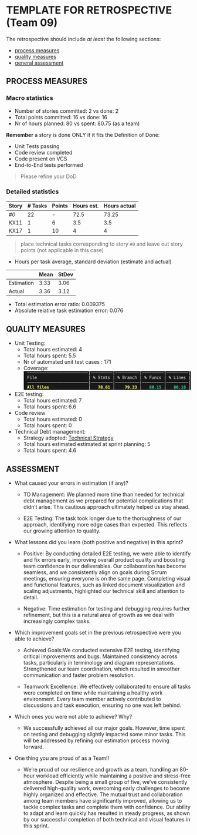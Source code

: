 # TEMPLATE FOR RETROSPECTIVE (Team 09)

The retrospective should include _at least_ the following
sections:

- [process measures](#process-measures)
- [quality measures](#quality-measures)
- [general assessment](#assessment)

## PROCESS MEASURES

### Macro statistics

- Number of stories committed: 2 vs done: 2
- Total points committed: 16 vs done: 16
- Nr of hours planned: 80 vs spent: 80.75 (as a team)

**Remember** a story is done ONLY if it fits the Definition of Done:

- Unit Tests passing
- Code review completed
- Code present on VCS
- End-to-End tests performed

> Please refine your DoD

### Detailed statistics

| Story | # Tasks | Points | Hours est. | Hours actual |
| ----- | ------- | ------ | ---------- | ------------ |
| _#0_  | 22      | -      | 72.5       | 73.25        |
| KX11  | 1       | 6      | 3.5        | 3.5          |
| KX17  | 1       | 10     | 4          | 4            |

> place technical tasks corresponding to story `#0` and leave out story points (not applicable in this case)

- Hours per task average, standard deviation (estimate and actual)

|            | Mean | StDev |
| ---------- | ---- | ----- |
| Estimation | 3.33 | 3.06  |
| Actual     | 3.36 | 3.12  |

- Total estimation error ratio: 0.009375
- Absolute relative task estimation error: 0.076

## QUALITY MEASURES

- Unit Testing:
  - Total hours estimated: 4
  - Total hours spent: 5.5
  - Nr of automated unit test cases : 171
  - Coverage:  
    ![coverage](./coverageSprint4.png)
- E2E testing:
  - Total hours estimated: 7
  - Total hours spent: 6.6
- Code review
  - Total hours estimated: 0
  - Total hours spent: 0
- Technical Debt management:
  - Strategy adopted: [Technical Strategy](../TD_stategy.md)
  - Total hours estimated estimated at sprint planning: 5
  - Total hours spent: 4.6

## ASSESSMENT

- What caused your errors in estimation (if any)?

  - TD Management: We planned more time than needed for technical debt management as we prepared for potential complications that didn’t arise. This cautious approach ultimately helped us stay ahead.

  - E2E Testing: The task took longer due to the thoroughness of our approach, identifying more edge cases than expected. This reflects our growing attention to quality.

- What lessons did you learn (both positive and negative) in this sprint?

  - Positive:
    By conducting detailed E2E testing, we were able to identify and fix errors early, improving overall product quality and boosting team confidence in our deliverables.
    Our collaboration has become seamless, and we consistently align on goals during Scrum meetings, ensuring everyone is on the same page.
    Completing visual and functional features, such as linked document visualization and scaling adjustments, highlighted our technical skill and attention to detail.

  - Negative:
    Time estimation for testing and debugging requires further refinement, but this is a natural area of growth as we deal with increasingly complex tasks.

- Which improvement goals set in the previous retrospective were you able to achieve?

  - Achieved Goals:We conducted extensive E2E testing, identifying critical improvements and bugs.
    Maintained consistency across tasks, particularly in terminology and diagram representations.
    Strengthened our team coordination, which resulted in smoother communication and faster problem resolution.

  - Teamwork Excellence:
    We effectively collaborated to ensure all tasks were completed on time while maintaining a healthy work environment.
    Every team member actively contributed to discussions and task execution, ensuring no one was left behind.

- Which ones you were not able to achieve? Why?

  - We successfully achieved all our major goals. However, time spent on testing and debugging slightly impacted some minor tasks. This will be addressed by refining our estimation process moving forward.

- One thing you are proud of as a Team!!
  - We’re proud of our resilience and growth as a team, handling an 80-hour workload efficiently while maintaining a positive and stress-free atmosphere.
    Despite being a small group of five, we’ve consistently delivered high-quality work, overcoming early challenges to become highly organized and effective.
    The mutual trust and collaboration among team members have significantly improved, allowing us to tackle complex tasks and complete them with confidence.
    Our ability to adapt and learn quickly has resulted in steady progress, as shown by our successful completion of both technical and visual features in this sprint.
